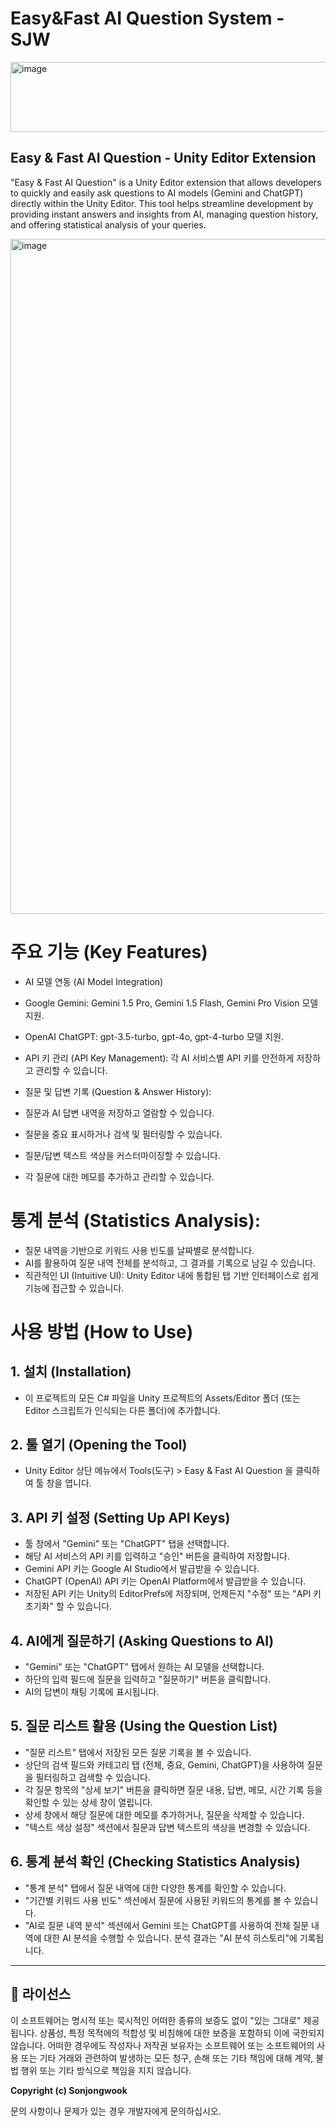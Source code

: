 # Easy&Fast AI Question System - SJW
<img width="1000" height="112" alt="image" src="https://github.com/user-attachments/assets/d10a38cc-d9a4-4e6d-b5b0-0bb4479ef944" />


## Easy & Fast AI Question - Unity Editor Extension

"Easy & Fast AI Question" is a Unity Editor extension that allows developers to quickly and easily ask questions to AI models (Gemini and ChatGPT) directly within the Unity Editor. This tool helps streamline development by providing instant answers and insights from AI, managing question history, and offering statistical analysis of your queries.

<img width="1920" height="1080" alt="image" src="https://github.com/user-attachments/assets/790284dc-d842-47fe-92e4-4e4877f73dfe" />


# 주요 기능 (Key Features)
* AI 모델 연동 (AI Model Integration)

* Google Gemini: Gemini 1.5 Pro, Gemini 1.5 Flash, Gemini Pro Vision 모델 지원.

* OpenAI ChatGPT: gpt-3.5-turbo, gpt-4o, gpt-4-turbo 모델 지원.

* API 키 관리 (API Key Management): 각 AI 서비스별 API 키를 안전하게 저장하고 관리할 수 있습니다.

* 질문 및 답변 기록 (Question & Answer History):

* 질문과 AI 답변 내역을 저장하고 열람할 수 있습니다.

* 질문을 중요 표시하거나 검색 및 필터링할 수 있습니다.

* 질문/답변 텍스트 색상을 커스터마이징할 수 있습니다.

* 각 질문에 대한 메모를 추가하고 관리할 수 있습니다.



# 통계 분석 (Statistics Analysis):
* 질문 내역을 기반으로 키워드 사용 빈도를 날짜별로 분석합니다.
* AI를 활용하여 질문 내역 전체를 분석하고, 그 결과를 기록으로 남길 수 있습니다.
* 직관적인 UI (Intuitive UI): Unity Editor 내에 통합된 탭 기반 인터페이스로 쉽게 기능에 접근할 수 있습니다.



# 사용 방법 (How to Use)
## 1. 설치 (Installation)
* 이 프로젝트의 모든 C# 파일을 Unity 프로젝트의 Assets/Editor 폴더 (또는 Editor 스크립트가 인식되는 다른 폴더)에 추가합니다.

## 2. 툴 열기 (Opening the Tool)
* Unity Editor 상단 메뉴에서 Tools(도구) > Easy & Fast AI Question 을 클릭하여 툴 창을 엽니다.

## 3. API 키 설정 (Setting Up API Keys)
* 툴 창에서 "Gemini" 또는 "ChatGPT" 탭을 선택합니다.
* 해당 AI 서비스의 API 키를 입력하고 "승인" 버튼을 클릭하여 저장합니다.
* Gemini API 키는 Google AI Studio에서 발급받을 수 있습니다.
* ChatGPT (OpenAI) API 키는 OpenAI Platform에서 발급받을 수 있습니다.
* 저장된 API 키는 Unity의 EditorPrefs에 저장되며, 언제든지 "수정" 또는 "API 키 초기화" 할 수 있습니다.

## 4. AI에게 질문하기 (Asking Questions to AI)
* "Gemini" 또는 "ChatGPT" 탭에서 원하는 AI 모델을 선택합니다.
* 하단의 입력 필드에 질문을 입력하고 "질문하기" 버튼을 클릭합니다.
* AI의 답변이 채팅 기록에 표시됩니다.

## 5. 질문 리스트 활용 (Using the Question List)
* "질문 리스트" 탭에서 저장된 모든 질문 기록을 볼 수 있습니다.
* 상단의 검색 필드와 카테고리 탭 (전체, 중요, Gemini, ChatGPT)을 사용하여 질문을 필터링하고 검색할 수 있습니다.
* 각 질문 항목의 "상세 보기" 버튼을 클릭하면 질문 내용, 답변, 메모, 시간 기록 등을 확인할 수 있는 상세 창이 열립니다.
* 상세 창에서 해당 질문에 대한 메모를 추가하거나, 질문을 삭제할 수 있습니다.
* "텍스트 색상 설정" 섹션에서 질문과 답변 텍스트의 색상을 변경할 수 있습니다.

## 6. 통계 분석 확인 (Checking Statistics Analysis)
* "통계 분석" 탭에서 질문 내역에 대한 다양한 통계를 확인할 수 있습니다.
* "기간별 키워드 사용 빈도" 섹션에서 질문에 사용된 키워드의 통계를 볼 수 있습니다.
* "AI로 질문 내역 분석" 섹션에서 Gemini 또는 ChatGPT를 사용하여 전체 질문 내역에 대한 AI 분석을 수행할 수 있습니다. 분석 결과는 "AI 분석 히스토리"에 기록됩니다.

---

## 📄 라이선스

이 소프트웨어는 명시적 또는 묵시적인 어떠한 종류의 보증도 없이 "있는 그대로" 제공됩니다. 상품성, 특정 목적에의 적합성 및 비침해에 대한 보증을 포함하되 이에 국한되지 않습니다. 어떠한 경우에도 작성자나 저작권 보유자는 소프트웨어 또는 소프트웨어의 사용 또는 기타 거래와 관련하여 발생하는 모든 청구, 손해 또는 기타 책임에 대해 계약, 불법 행위 또는 기타 방식으로 책임을 지지 않습니다.

**Copyright (c) Sonjongwook**

문의 사항이나 문제가 있는 경우 개발자에게 문의하십시오.
